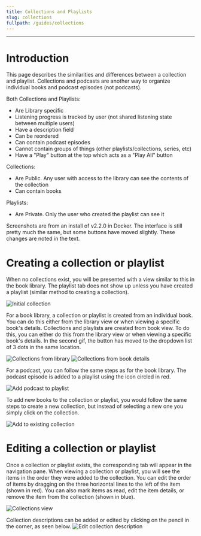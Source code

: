 ```yaml
---
title: Collections and Playlists
slug: collections
fullpath: /guides/collections
---
```


---

# Introduction
This page describes the similarities and differences between a collection and playlist. Collections and podcasts are another way to organize individual books and podcast episodes (not podcasts).

Both Collections and Playlists:
- Are Library specific
- Listening progress is tracked by user (not shared listening state between multiple users)
- Have a description field
- Can be reordered
- Can contain podcast episodes
- Cannot contain groups of things (other playlists/collections, series, etc)
- Have a "Play" button at the top which acts as a "Play All" button

Collections:
- Are Public. Any user with access to the library can see the contents of the collection
- Can contain books

Playlists:
- Are Private. Only the user who created the playlist can see it

Screenshots are from an install of v2.2.0 in Docker. The interface is still pretty much the same, but some buttons have moved slightly. These changes are noted in the text.

# Creating a collection or playlist
When no collections exist, you will be presented with a view similar to this in the book library. The playlist tab does not show up unless you have created a playlist (similar method to creating a collection).

![Initial collection](/guides/collections/1_no_collections.png)

For a book library, a collection or playlist is created from an individual book. You can do this either from the library view or when viewing a specific book's details.
Collections and playlists are created from book view. To do this, you can either do this from the library view or when viewing a specific book's details. In the second gif, the button has moved to the dropdown list of 3 dots in the same location.

![Collections from library](/guides/collections/collections_library.gif)
![Collections from book details](/guides/collections/collections_book_details.gif)

For a podcast, you can follow the same steps as for the book library. The podcast episode is added to a playlist using the icon circled in red.

![Add podcast to playlist](/guides/collections/podcast_add_to_playlist.png)

To add new books to the collection or playlist, you would follow the same steps to create a new collection, but instead of selecting a new one you simply click on the collection.

![Add to existing collection](/guides/collections/collection_add_to_existing.gif)

# Editing a collection or playlist
Once a collection or playlist exists, the corresponding tab will appear in the navigation pane. When viewing a collection or playlist, you will see the items in the order they were added to the collection. You can edit the order of items by dragging on the three horizontal lines to the left of the item (shown in red).
You can also mark items as read, edit the item details, or remove the item from the collection (shown in blue).

![Collections view](/guides/collections/2_collection_main_view.png)

Collection descriptions can be added or edited by clicking on the pencil in the corner, as seen below.
![Edit collection description](/guides/collections/edit_collection.gif)

